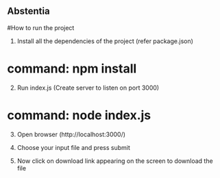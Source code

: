 ## Abstentia

#How to run the project

1) Install all the dependencies of the project (refer package.json)
#    command: npm install

2) Run index.js (Create server to listen on port 3000)
#     command: node index.js

3) Open browser (http://localhost:3000/)

4) Choose your input file and press submit

5) Now click on download link appearing on the screen to download the file

